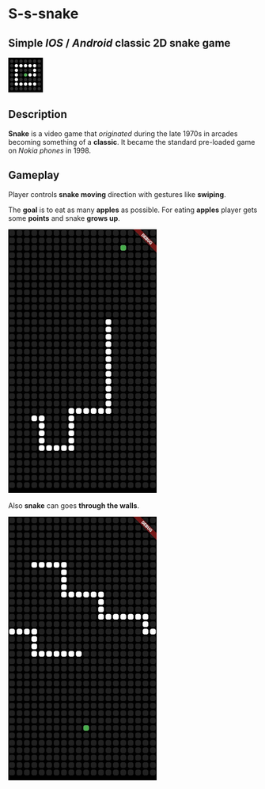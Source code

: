 # S-s-snake

## Simple _IOS_ / _Android_ classic 2D snake game

<img src="assets/logo.jpg" width="70">

## Description
**Snake** is a video game that _originated_ during the late 1970s in arcades becoming something of a **classic**. It became the standard pre-loaded game on _Nokia phones_ in 1998.

## Gameplay
Player controls **snake moving** direction with gestures like **swiping**.

The **goal** is to eat as many **apples** as possible. For eating **apples** player gets some **points** and snake **grows up**.

<img src="assets/img_1.jpg" width="300">

Also **snake** can goes **through the walls**.

<img src="assets/img_2.jpg" width="300">
